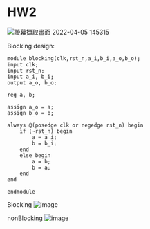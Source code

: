 # HW2

![螢幕擷取畫面 2022-04-05 145315](https://user-images.githubusercontent.com/101077336/161696084-54de4e6e-6b79-464d-a901-4ded9819e687.png)

Blocking design:
```script=
module blocking(clk,rst_n,a_i,b_i,a_o,b_o);
input clk;
input rst_n;
input a_i, b_i;
output a_o, b_o;
  
reg a, b;
  
assign a_o = a;
assign b_o = b;
  
always @(posedge clk or negedge rst_n) begin
	if (~rst_n) begin
		a = a_i;
		b = b_i;
	end
	else begin
		a = b;
		b = a;
	end
end

endmodule
```
Blocking
![image](https://user-images.githubusercontent.com/101077336/166136209-a60f13a9-d294-402b-a2a8-873d8368d815.png)

nonBlocking
![image](https://user-images.githubusercontent.com/101077336/166136034-3359f4d8-8d79-47fb-bbcd-f345d73ae64f.png)
